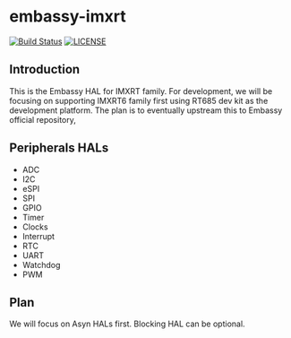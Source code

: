 # embassy-imxrt
[![Build Status](https://img.shields.io/badge/Build%20Status-Unknown-red)](BuildStatus)
[![LICENSE](https://img.shields.io/badge/License-MIT-blue)](LICENSE)

## Introduction

This is the Embassy HAL for IMXRT family. For development, we will be focusing on supporting IMXRT6 family first using RT685 dev kit as the development platform. The plan is to eventually upstream this to Embassy official repository,

## Peripherals HALs

* ADC
* I2C
*	eSPI
*	SPI
*	GPIO
*	Timer
*	Clocks
*	Interrupt
*	RTC
*	UART
*	Watchdog
*	PWM

## Plan

We will focus on Asyn HALs first. Blocking HAL can be optional.
